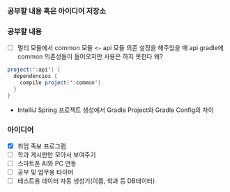 ### 공부할 내용 혹은 아이디어 저장소

### 공부할 내용

- [ ] 멀티 모듈에서 common 모듈 <- api 모듈 의존 설정을 해주었을 때 api gradle에 common 의존성들이 들어오지만 사용은 하지 못한다 왜?
```java
project(':api') {
  dependencies {
    compile project(':common')
  }
}
```

- IntelliJ Spring 프로젝트 생성에서 Gradle Project와 Gradle Config의 차이

### 아이디어

- [x] 취업 족보 프로그램
- [ ] 학과 게시판만 모아서 보여주기
- [ ] 스마트폰 AI와 PC 연동
- [ ] 공부 및 업무용 타이머
- [ ] 테스트용 데이터 자동 생성기(이름, 학과 등 DB데이터)